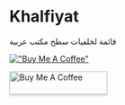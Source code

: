 # Khalfiyat
قائمة لخلفيات سطح مكتب عربية


[!["Buy Me A Coffee"](https://www.buymeacoffee.com/assets/img/custom_images/orange_img.png)](https://buymeacoffee.com/bxra2)


<a href="https://buymeacoffee.com/bxra2" target="_blank"><img src="https://www.buymeacoffee.com/assets/img/custom_images/orange_img.png" alt="Buy Me A Coffee" style="height: 41px !important;width: 174px !important;box-shadow: 0px 3px 2px 0px rgba(190, 190, 190, 0.5) !important;-webkit-box-shadow: 0px 3px 2px 0px rgba(190, 190, 190, 0.5) !important;" ></a>
